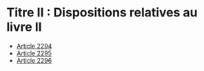 # Titre II : Dispositions relatives au livre II

- [Article 2294](article-2294.md)
- [Article 2295](article-2295.md)
- [Article 2296](article-2296.md)
